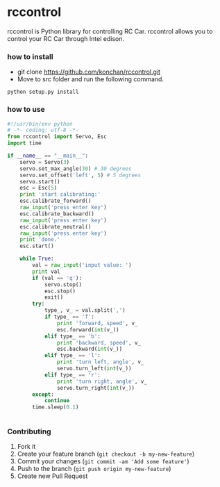 rccontrol
============
rccontrol is Python library for controlling RC Car. rccontrol allows you to control your RC Car through Intel edison.

### how to install

- git clone https://github.com/konchan/rccontrol.git 
- Move to src folder and run the following command.

```
python setup.py install
```

### how to use

```python
#!/usr/bin/env python
# -*- coding: utf-8 -*-
from rccontrol import Servo, Esc
import time

if __name__ == "__main__":
    servo = Servo(3)
    servo.set_max_angle(30) # 30 degrees
    servo.set_offset('left', 5) # 5 degrees
    servo.start()
    esc = Esc(5)
    print 'start calibrating:'
    esc.calibrate_forward()
    raw_input('press enter key')
    esc.calibrate_backward()
    raw_input('press enter key')
    esc.calibrate_neutral()
    raw_input('press enter key')
    print 'done.'
    esc.start()

    while True:
        val = raw_input('input value: ')
        print val
        if (val == 'q'):
            servo.stop()
            esc.stop()
            exit()
        try:
            type_, v_ = val.split(',')
            if type_ == 'f':
                print 'forward, speed', v_
                esc.forward(int(v_))
            elif type_ == 'b':
                print 'backward, speed', v_
                esc.backward(int(v_))
            elif type_ == 'l':
                print 'turn left, angle', v_
                servo.turn_left(int(v_))
            elif type_ == 'r':
                print 'turn right, angle', v_
                servo.turn_right(int(v_))
        except:
            continue
        time.sleep(0.1)
  
```

### Contributing
1. Fork it
2. Create your feature branch (```git checkout -b my-new-feature```)
3. Commit your changes (```git commit -am 'Add some feature'```)
4. Push to the branch (```git push origin my-new-feature```)
5. Create new Pull Request
